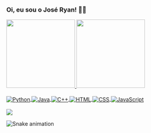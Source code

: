 ### Oi, eu sou o José Ryan! 👨‍💻

<div>
<a href="https://github.com/JoseRyan2103">
  <img height="180em" src="https://github-readme-stats.vercel.app/api?username=JoseRyan2103&show_icons=true&theme=tokyonight&include_all_commits=true&count_private=true"/>
  <img height="180em" src="https://github-readme-stats.vercel.app/api/top-langs/?username=JoseRyan2103&layout=compact&langs_count=7&theme=tokyonight"/>
</div>

<div style="display: inline_block">
  </br><img align="center" alt="Python" src="https://img.shields.io/badge/Python-14354C?style=for-the-badge&logo=python&logoColor=white" />
  <img align="center" alt="Java" src="https://img.shields.io/badge/Java-14354C?style=for-the-badge&logo=openjdk&logoColor=white" />
   <img align="center" alt="C++" src="https://img.shields.io/badge/C%2B%2B-14354C?style=for-the-badge&logo=c%2B%2B&logoColor=white" />
  <img align="center" alt="HTML" src="https://img.shields.io/badge/HTML5-14354C?style=for-the-badge&logo=html5&logoColor=white" />
   <img align="center" alt="CSS" src="https://img.shields.io/badge/CSS3-14354C?style=for-the-badge&logo=css3&logoColor=white" />
  <img align="center" alt="JavaScript" src="https://img.shields.io/badge/JavaScript-14354C?style=for-the-badge&logo=javascript&logoColor=white" />
  </div> 

<div> 
  </br><a href="https://www.instagram.com/jooseryan/" target="_blank"><img src="https://img.shields.io/badge/-Instagram-%23E4405F?style=for-the-badge&logo=instagram&logoColor=white" target="_blank"></a>
</div>

![Snake animation](https://github.com/JoseRyan2103/JoseRyan2103/blob/output/github-contribution-grid-snake.svg)
